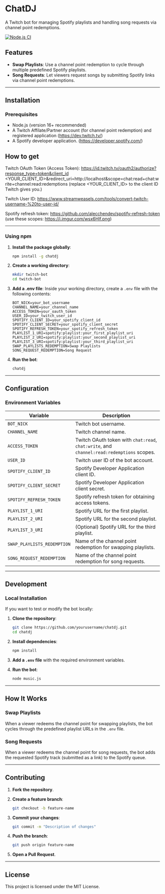 # ChatDJ 

A Twitch bot for managing Spotify playlists and handling song requests via channel point redemptions.

[![Node.js CI](https://github.com/vPamm/ChatDJ/actions/workflows/node.js.yml/badge.svg?branch=main)](https://github.com/vPamm/ChatDJ/actions/workflows/node.js.yml)

## Features

- **Swap Playlists**: Use a channel point redemption to cycle through multiple predefined Spotify playlists.
- **Song Requests**: Let viewers request songs by submitting Spotify links via channel point redemptions.

---

## Installation

### Prerequisites
- Node.js (version 16+ recommended)
- A Twitch Affilate/Partner account (for channel point redemption) and registered application (https://dev.twitch.tv/)
- A Spotify developer application. (https://developer.spotify.com/)


## How to get

Twitch OAuth Token (Access Token): 
https://id.twitch.tv/oauth2/authorize?response_type=token&client_id <YOUR_CLIENT_ID>&redirect_uri=http://localhost&scope=chat:read+chat:write+channel:read:redemptions 
(replace <YOUR_CLIENT_ID> to the client ID Twitch gives you.)

Twitch User ID: https://www.streamweasels.com/tools/convert-twitch-username-%20to-user-id/

Spotify refresh token: https://github.com/alecchendev/spotify-refresh-token (use these scopes: https://i.imgur.com/wsx6Hlf.png)

---

### Using npm

1. **Install the package globally**:
   
   ```bash
   npm install -g chatdj
   ```

2. **Create a working directory**:

   ```bash
   mkdir twitch-bot
   cd twitch-bot
   ```

3. **Add a .env file**: Inside your working directory, create a `.env` file with the following contents:

   ```env
   BOT_NICK=your_bot_username
   CHANNEL_NAME=your_channel_name
   ACCESS_TOKEN=your_oauth_token
   USER_ID=your_twitch_user_id
   SPOTIFY_CLIENT_ID=your_spotify_client_id
   SPOTIFY_CLIENT_SECRET=your_spotify_client_secret
   SPOTIFY_REFRESH_TOKEN=your_spotify_refresh_token
   PLAYLIST_1_URI=spotify:playlist:your_first_playlist_uri
   PLAYLIST_2_URI=spotify:playlist:your_second_playlist_uri
   PLAYLIST_3_URI=spotify:playlist:your_third_playlist_uri
   SWAP_PLAYLISTS_REDEMPTION=Swap Playlists
   SONG_REQUEST_REDEMPTION=Song Request
   ```

4. **Run the bot**:

   ```bash
   chatdj
   ```

---

## Configuration

### Environment Variables

| Variable                    | Description                                              |
|-----------------------------|----------------------------------------------------------|
| `BOT_NICK`                  | Twitch bot username.                                     |
| `CHANNEL_NAME`              | Twitch channel name.                                     |
| `ACCESS_TOKEN`              | Twitch OAuth token with `chat:read`, `chat:write`, and `channel:read:redemptions` scopes. |
| `USER_ID`                   | Twitch user ID of the bot account.                       |
| `SPOTIFY_CLIENT_ID`         | Spotify Developer Application client ID.                 |
| `SPOTIFY_CLIENT_SECRET`     | Spotify Developer Application client secret.             |
| `SPOTIFY_REFRESH_TOKEN`     | Spotify refresh token for obtaining access tokens.       |
| `PLAYLIST_1_URI`            | Spotify URL for the first playlist.                      |
| `PLAYLIST_2_URI`            | Spotify URL for the second playlist.                     |
| `PLAYLIST_3_URI`            | (Optional) Spotify URL for the third playlist.           |
| `SWAP_PLAYLISTS_REDEMPTION` | Name of the channel point redemption for swapping playlists. |
| `SONG_REQUEST_REDEMPTION`   | Name of the channel point redemption for song requests.  |

---

## Development

### Local Installation

If you want to test or modify the bot locally:

1. **Clone the repository**:

   ```bash
   git clone https://github.com/yourusername/chatdj.git
   cd chatdj
   ```

2. **Install dependencies**:

   ```bash
   npm install
   ```

3. **Add a `.env` file** with the required environment variables.

4. **Run the bot**:

   ```bash
   node music.js
   ```

---

## How It Works

### Swap Playlists

When a viewer redeems the channel point for swapping playlists, the bot cycles through the predefined playlist URLs in the `.env` file.

### Song Requests

When a viewer redeems the channel point for song requests, the bot adds the requested Spotify track (submitted as a link) to the Spotify queue.

---

## Contributing

1. **Fork the repository**.
2. **Create a feature branch**:
   
   ```bash
   git checkout -b feature-name
   ```

3. **Commit your changes**:

   ```bash
   git commit -m "Description of changes"
   ```

4. **Push the branch**:

   ```bash
   git push origin feature-name
   ```

5. **Open a Pull Request**.

---

## License

This project is licensed under the MIT License.
